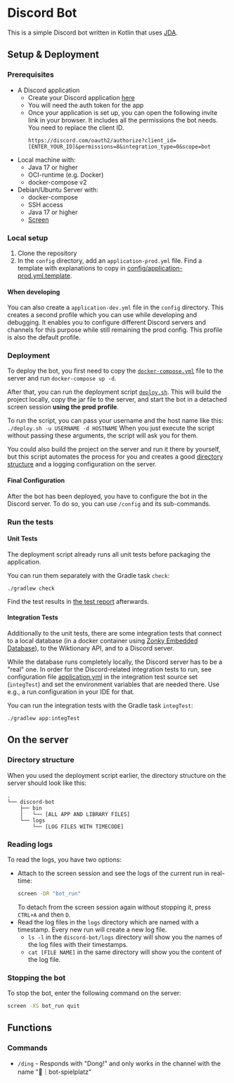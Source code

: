 # Discord Bot
This is a simple Discord bot written in Kotlin that uses [JDA](https://jda.wiki/introduction/jda/).

## Setup & Deployment


### Prerequisites
* A Discord application
  * Create your Discord application [here](https://discord.com/developers/applications)
  * You will need the auth token for the app
  * Once your application is set up, you can open the following invite link in your browser.
    It includes all the permissions the bot needs. You need to replace the client ID.
    ```
    https://discord.com/oauth2/authorize?client_id=[ENTER_YOUR_ID]&permissions=8&integration_type=0&scope=bot
    ```
* Local machine with:
  * Java 17 or higher
  * OCI-runtime (e.g. Docker)
  * docker-compose v2
* Debian/Ubuntu Server with:
  * docker-compose
  * SSH access
  * Java 17 or higher
  * [Screen](https://www.gnu.org/software/screen/manual/screen.html#Invoking-Screen)

### Local setup
1. Clone the repository
2. In the `config` directory, add an `application-prod.yml` file. 
   Find a template with explanations to copy in [config/application-prod.yml.template](config/application-prod.yml.template).

#### When developing
You can also create a `application-dev.yml` file in the `config` directory.
This creates a second profile which you can use while developing and debugging.
It enables you to configure different Discord servers and channels for this purpose while still remaining the prod config.
This profile is also the default profile.

### Deployment
To deploy the bot, you first need to copy the [`docker-compose.yml`](docker-compose.yml) file to the server and run `docker-compose up -d`.

After that, you can run the deployment script [`deploy.sh`](deploy.sh).
This will build the project locally, copy the jar file to the server, and start the bot in a detached screen session
**using the prod profile**.

To run the script, you can pass your username and the host name like this: `./deploy.sh -u USERNAME -d HOSTNAME`
When you just execute the script without passing these arguments, the script will ask you for them.

You could also build the project on the server and run it there by yourself,
but this script automates the process for you
and creates a good [directory structure](#directory-structure) and a logging configuration on the server.

#### Final Configuration
After the bot has been deployed, you have to configure the bot in the Discord server.
To do so, you can use `/config` and its sub-commands.

### Run the tests

#### Unit Tests
The deployment script already runs all unit tests before packaging the application.

You can run them separately with the Gradle task `check`:

```shell
./gradlew check
```

Find the test results in [the test report](app/build/reports/tests/test/index.html) afterwards.

#### Integration Tests
Additionally to the unit tests, there are some integration tests that connect to a local database (in a docker container
using [Zonky Embedded Database](https://github.com/zonkyio/embedded-database-spring-test)), to the Wiktionary API, and
to a Discord server.

While the database runs completely locally, the Discord server has to be a "real" one.
In order for the Discord-related integration tests to run, see configuration file [application.yml](app/src/integTest/resources/application.yml)
in the integration test source set (`integTest`) and set the environment variables that are needed there. Use e.g., a
run configuration in your IDE for that.

You can run the integration tests with the Gradle task `integTest`:

```shell
./gradlew app:integTest
```

## On the server

### Directory structure
When you used the deployment script earlier, the directory structure on the server should look like this:
```
.
└── discord-bot
    ├── bin
    │   └── [ALL APP AND LIBRARY FILES]
    └── logs
        └── [LOG FILES WITH TIMECODE]
```

### Reading logs
To read the logs, you have two options:
* Attach to the screen session and see the logs of the current run in real-time:
    ```bash
    screen -DR "bot_run"
    ```
  To detach from the screen session again without stopping it, press `CTRL+A` and then `D`.
* Read the log files in the `logs` directory which are named with a timestamp.
  Every new run will create a new log file.
  * `ls -l` in the `discord-bot/logs` directory will show you the names of the log files with their timestamps.
  * `cat [FILE NAME]` in the same directory will show you the content of the log file.

### Stopping the bot
To stop the bot, enter the following command on the server:
```bash
screen -XS bot_run quit
```


## Functions

### Commands
* `/ding` - Responds with "Dong!" and only works in the channel with the name "🤖｜bot-spielplatz"
